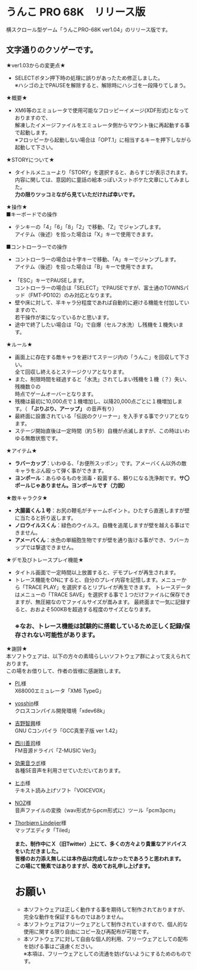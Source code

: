 # うんこ PRO 68K　リリース版
横スクロール型ゲーム「うんこPRO-68K ver1.04」のリリース版です。
## 文字通りのクソゲーです。

★ver1.03からの変更点★
- SELECTボタン押下時の処理に誤りがあったため修正しました。<br>
	※ハシゴの上でPAUSEを解除すると、解除時にハシゴを一段降りてしまう。

★概要★<br>
- XM6等のエミュレータで使用可能なフロッピーイメージ(XDF形式)となっておりますので、<br>
解凍したイメージファイルをエミュレータ側からマウント後に再起動する事で起動します。<br>
※フロッピーから起動しない場合は「OPT.1」に相当するキーを押下しながら起動して下さい。

★STORYについて★<br>
- タイトルメニューより「STORY」を選択すると、あらすじが表示されます。<br>
	内容に関しては、意図的に童話の絵本っぽいスットボケた文章にしてみました。<br>
 	**力の限りツッコミながら見ていただければ幸いです。**

★操作★<br>
■キーボードでの操作
- テンキーの「4」「6」「8」「2」で移動、「Z」でジャンプします。<br>
	アイテム（後述）を拾った場合は「X」キーで使用できます。<br>

■コントローラーでの操作
- コントローラーの場合は十字キーで移動、「A」キーでジャンプします。<br>
	アイテム（後述）を拾った場合は「B」キーで使用できます。<br><br>
- 「ESC」キーでPAUSEします。<br>
	コントローラーの場合は「SELECT」でPAUSEですが、富士通のTOWNSパッド（FMT-PD102）のみ対応となります。
- 壁や床に対して、半キャラ分程度であれば自動的に避ける機能を付加していますので、<br>
	若干操作が楽になっているかと思います。
- 途中で終了したい場合は「Q」で自爆（セルフ水洗）し残機を１機失います。

★ルール★
- 画面上に存在する敵キャラを避けてステージ内の「うんこ」を回収して下さい。<br>
	全て回収し終えるとステージクリアとなります。
- また、制限時間を経過すると「水洗」されてしまい残機を１機（？）失い、残機数０の<br>
	 時点でゲームオーバーとなります。
- 残機は最初に10,000点で１機増加し、以降20,000点ごとに１機増加します。（ **「ぶりぶり、アーップ」** の音声有り）
- 最終面に設置されている「伝説のクリーナー」を入手する事でクリアとなります。
- ステージ開始直後は一定時間（約５秒）自機が点滅しますが、この時はいわゆる無敵状態です。

★アイテム★<br>
- **ラバーカップ**：いわゆる、「お便所スッポン」です。アメーバくん以外の敵キャラをぶん殴って弾く事ができます。
- **ヨンポール**：あらゆるものを消毒・殺菌する、頼りになる洗浄剤です。**サ〇ポールじゃありません。ヨンポールです（力説）**

★敵キャラクタ★<br>
- **大腸菌くん１号**：お尻の鞭毛がチャームポイント。ひたすら直進しますが壁に当たると折り返します。
- **ノロウイルスくん**：緑色のウイルス。自機を追尾しますが壁を越える事はできません。
- **アメーバくん**：水色の単細胞生物ですが壁を通り抜ける事ができ、ラバーカップでは撃退できません。

★デモ及びトレースプレイ機能★<br>
- タイトル画面で一定時間以上放置すると、デモプレイが再生されます。
- トレース機能をONにすると、自分のプレイ内容を記憶します。メニューから「TRACE PLAY」を選択するとリプレイが再生できます。
 	トレースデータはメニューの「TRACE SAVE」を選択する事で１つだけファイルに保存できますが、無圧縮なのでファイルサイズが嵩みます。
  	最終面まで一気に記録すると、おおよそ500KBを超過する程度のサイズとなります。<br>
  ### ※なお、トレース機能は試験的に搭載しているため正しく記録/保存されない可能性があります。

★謝辞★<br>
本ソフトウェアは、以下の方々の素晴らしいソフトウェア群によって支えられております。<br>
この場をお借りして、作者の皆様に感謝致します。
- [PI.](https://twitter.com/xm6_original)様
  <br>X68000エミュレータ「XM6 TypeG」
- [yosshin](https://twitter.com/yosshin4004/status/1645762714319605760)様
  <br>クロスコンパイル開発環境「xdev68k」
- [吉野智興](http://retropc.net/x68000/software/develop/c/gcc_mariko/)様
  <br>GNU Cコンパイラ「GCC真里子版 ver 1.42」
- [西川善司](http://www.z-z-z.jp/zmusic/)様
  <br>FM音源ドライバ「Z-MUSIC Ver3」
- [効果音ラボ](https://soundeffect-lab.info/)様
  <br>各種SE音声を利用させていただいております。
- [ヒホ](https://voicevox.hiroshiba.jp/qa/)様
  <br>テキスト読み上げソフト「VOICEVOX」
- [NOZ](http://noz.ub32.org/68fsw.html)様
  <br>音声ファイルの変換（wav形式からpcm形式に）ツール「pcm3pcm」
- [Thorbjørn Lindeijer](http://www.mapeditor.org/)様
  <br>マップエディタ「Tiled」
  <br><br>
  **また、制作中にＸ（旧Twitter）上にて、多くの方々より貴重なアドバイスをいただきました。<br>
  皆様のお力添え無しには本作品は完成しなかったであろうと思われます。<br>
  この場にて簡素ではありますが、改めてお礼申し上げます。**

  # お願い
  - 本ソフトウェアは正しく動作する事を期待して制作されておりますが、完全な動作を保証するものではありません。
  - 本ソフトウェアはフリーウェアとして制作されていますので、個人的な使用に関する限り自由にコピー及び再配布が可能です。
  - 本ソフトウェアに対して自由な個人的利用、フリーウェアとしての配布を妨げる事はご遠慮ください。<br>
  	※本項は、フリーウェアとしての流通を妨げないようにするためのものです。
